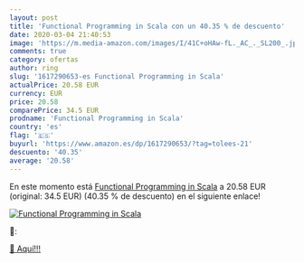 ```yaml
---
layout: post
title: 'Functional Programming in Scala con un 40.35 % de descuento'
date: 2020-03-04 21:40:53
image: 'https://m.media-amazon.com/images/I/41C+oHAw-fL._AC_._SL200_.jpg'
comments: true
category: ofertas
author: ring
slug: '1617290653-es Functional Programming in Scala'
actualPrice: 20.58 EUR
currency: EUR
price: 20.58
comparePrice: 34.5 EUR
prodname: 'Functional Programming in Scala'
country: 'es'
flag: '🇪🇸'
buyurl: 'https://www.amazon.es/dp/1617290653/?tag=tolees-21'
descuento: '40.35'
average: '20.58'
---
```


En este momento está [Functional Programming in Scala](https://www.amazon.es/dp/1617290653/?tag=tolees-21) a 20.58 EUR (original: 34.5 EUR) (40.35 %  de descuento) en el siguiente enlace!

[![Functional Programming in Scala](https://m.media-amazon.com/images/I/41C+oHAw-fL._AC_._SL200_.jpg)](https://www.amazon.es/dp/1617290653/?tag=tolees-21)

🔎:


[🛒 Aquí!!!](https://www.amazon.es/dp/1617290653/?tag=tolees-21)

